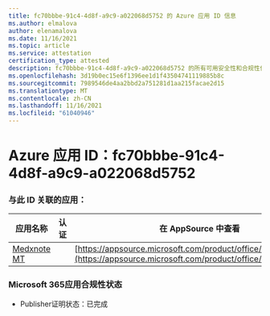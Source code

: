 ```yaml
---
title: fc70bbbe-91c4-4d8f-a9c9-a022068d5752 的 Azure 应用 ID 信息
ms.author: elmalova
author: elenamalova
ms.date: 11/16/2021
ms.topic: article
ms.service: attestation
certification_type: attested
description: fc70bbbe-91c4-4d8f-a9c9-a022068d5752 的所有可用安全性和合规性信息。
ms.openlocfilehash: 3d19b0ec15e6f1396ee1d1f43504741119885b8c
ms.sourcegitcommit: 7989546de4aa2bbd2a751281d1aa215facae2d15
ms.translationtype: MT
ms.contentlocale: zh-CN
ms.lasthandoff: 11/16/2021
ms.locfileid: "61040946"
---
```

# <a name="azure-app-id-fc70bbbe-91c4-4d8f-a9c9-a022068d5752"></a>Azure 应用 ID：fc70bbbe-91c4-4d8f-a9c9-a022068d5752


### <a name="apps-associated-with-this-id"></a>与此 ID 关联的应用：
| **应用名称** | **认证** | **在 AppSource 中查看** |
|--------------|---------------|-----------------------|
| [Medxnote MT](https://docs.microsoft.com/microsoft-365-app-certification/forward/WA200001823) |  | [https://appsource.microsoft.com/product/office/WA200001823](https://appsource.microsoft.com/product/office/WA200001823) |

### <a name="microsoft-365-app-compliance-status"></a>Microsoft 365应用合规性状态
- Publisher证明状态：已完成
